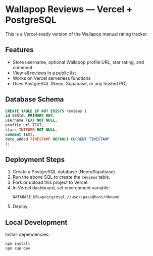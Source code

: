   # Wallapop Reviews — Vercel + PostgreSQL

  This is a Vercel-ready version of the Wallapop manual rating tracker.

  ## Features
  - Store username, optional Wallapop profile URL, star rating, and comment
  - View all reviews in a public list
  - Works on Vercel serverless functions
  - Uses PostgreSQL (Neon, Supabase, or any hosted PG)

  ## Database Schema
  ```sql
  CREATE TABLE IF NOT EXISTS reviews (
  id SERIAL PRIMARY KEY,
  username TEXT NOT NULL,
  profile_url TEXT,
  stars INTEGER NOT NULL,
  comment TEXT,
  date_added TIMESTAMP DEFAULT CURRENT_TIMESTAMP
);

  ```

  ## Deployment Steps
  1. Create a PostgreSQL database (Neon/Supabase).
  2. Run the above SQL to create the `reviews` table.
  3. Fork or upload this project to Vercel.
  4. In Vercel dashboard, set environment variable:
     ```
     DATABASE_URL=postgresql://user:pass@host/dbname
     ```
  5. Deploy.

  ## Local Development
  Install dependencies:
  ```bash
  npm install
  npm run dev
  ```
